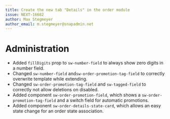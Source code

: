 ```yaml
---
title: Create the new tab "Details" in the order module
issue: NEXT-16682
author: Max Stegmeyer
author_email: m.stegmeyer@snapadmin.net 
---
```

# Administration
* Added `fillDigits` prop to `sw-number-field` to always show zero digits in a number field.
* Changed `sw-number-field` and`sw-order-promotion-tag-field` to correctly overwrite template while extending.
* Changed `sw-order-promotion-tag-field` and `sw-tagged-field` to correctly not allow deletions on disabled.
* Added component `sw-order-promotion-field`, which shows a `sw-order-promotion-tag-field` and a switch field for automatic promotions.
* Added component `sw-order-details-state-card`, which allows an easy state change for an order state association.

